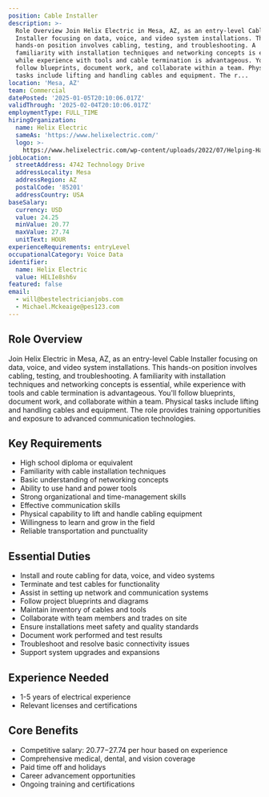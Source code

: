 ```yaml
---
position: Cable Installer
description: >-
  Role Overview Join Helix Electric in Mesa, AZ, as an entry-level Cable
  Installer focusing on data, voice, and video system installations. This
  hands-on position involves cabling, testing, and troubleshooting. A
  familiarity with installation techniques and networking concepts is essential,
  while experience with tools and cable termination is advantageous. You'll
  follow blueprints, document work, and collaborate within a team. Physical
  tasks include lifting and handling cables and equipment. The r...
location: 'Mesa, AZ'
team: Commercial
datePosted: '2025-01-05T20:10:06.017Z'
validThrough: '2025-02-04T20:10:06.017Z'
employmentType: FULL_TIME
hiringOrganization:
  name: Helix Electric
  sameAs: 'https://www.helixelectric.com/'
  logo: >-
    https://www.helixelectric.com/wp-content/uploads/2022/07/Helping-Hands-Logo_Blue-e1656694113799.jpg
jobLocation:
  streetAddress: 4742 Technology Drive
  addressLocality: Mesa
  addressRegion: AZ
  postalCode: '85201'
  addressCountry: USA
baseSalary:
  currency: USD
  value: 24.25
  minValue: 20.77
  maxValue: 27.74
  unitText: HOUR
experienceRequirements: entryLevel
occupationalCategory: Voice Data
identifier:
  name: Helix Electric
  value: HELIe8sh6v
featured: false
email:
  - will@bestelectricianjobs.com
  - Michael.Mckeaige@pes123.com
---
```




## Role Overview

Join Helix Electric in Mesa, AZ, as an entry-level Cable Installer focusing on data, voice, and video system installations. This hands-on position involves cabling, testing, and troubleshooting. A familiarity with installation techniques and networking concepts is essential, while experience with tools and cable termination is advantageous. You'll follow blueprints, document work, and collaborate within a team. Physical tasks include lifting and handling cables and equipment. The role provides training opportunities and exposure to advanced communication technologies.

## Key Requirements

- High school diploma or equivalent
- Familiarity with cable installation techniques
- Basic understanding of networking concepts
- Ability to use hand and power tools
- Strong organizational and time-management skills
- Effective communication skills
- Physical capability to lift and handle cabling equipment
- Willingness to learn and grow in the field
- Reliable transportation and punctuality

## Essential Duties

- Install and route cabling for data, voice, and video systems
- Terminate and test cables for functionality
- Assist in setting up network and communication systems
- Follow project blueprints and diagrams
- Maintain inventory of cables and tools
- Collaborate with team members and trades on site
- Ensure installations meet safety and quality standards
- Document work performed and test results
- Troubleshoot and resolve basic connectivity issues
- Support system upgrades and expansions

## Experience Needed

- 1-5 years of electrical experience
- Relevant licenses and certifications

## Core Benefits

- Competitive salary: $20.77-$27.74 per hour based on experience
- Comprehensive medical, dental, and vision coverage
- Paid time off and holidays
- Career advancement opportunities
- Ongoing training and certifications